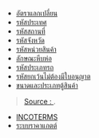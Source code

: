 
-   [อัตราแลกเปลี่ยน](/exchange-rate/)
-   [รหัสประเทศ](http://localhost:1313/knowledge-center/customs-clearance/docs/reference/country/)
-   [รหัสสถานที่](http://localhost:1313/knowledge-center/customs-clearance/docs/reference/area/)
-   [รหัสจังหวัด](http://localhost:1313/knowledge-center/customs-clearance/docs/reference/province/)
-   [รหัสหน่วยสินค้า](http://localhost:1313/knowledge-center/customs-clearance/docs/reference/unit/)
-   [ลักษณะหีบห่อ](http://localhost:1313/knowledge-center/customs-clearance/docs/reference/package/)
-   [รหัสประเภทรถ](http://localhost:1313/knowledge-center/customs-clearance/docs/reference/cartype/)
-   [รหัสยกเว้นไม่ต้องมีใบอนุญาต](http://localhost:1313/knowledge-center/customs-clearance/docs/reference/exempt/)
-   [ขนาดและประเภทตู้สินค้า](http://localhost:1313/knowledge-center/customs-clearance/docs/reference/container-code/)

> [Source : ](https://).


-   [INCOTERMS](http://localhost:1313/knowledge-center/customs-clearance/docs/price/incoterms/)
-   [ระบบราคาแกตต์](http://localhost:1313/knowledge-center/customs-clearance/docs/price/gatt_valuation/)
<!--stackedit_data:
eyJoaXN0b3J5IjpbMTA2NzE3OTk2NywtMTc4NjU5NDksLTgxNz
AxNzI0MV19
-->